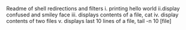 Readme of shell redirections and filters
i. printing hello world 
ii.display confused and smiley face
iii. displays contents of a file, cat
iv. display contents of two files 
v. displays last 10 lines of a file, tail -n 10 [file]
